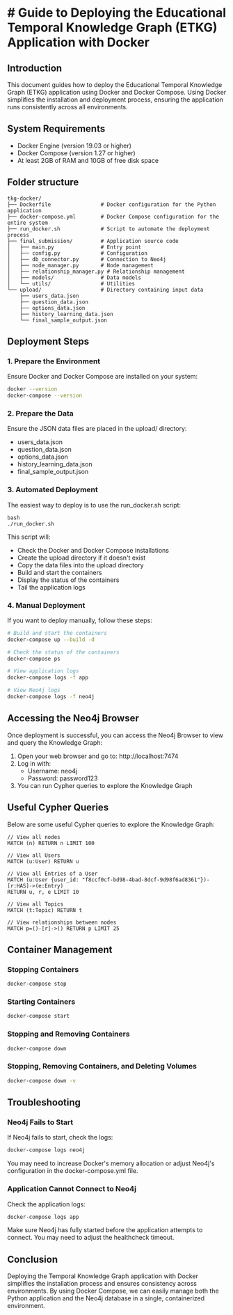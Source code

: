 # # Guide to Deploying the Educational Temporal Knowledge Graph (ETKG) Application with Docker

## Introduction

This document guides how to deploy the Educational Temporal Knowledge Graph (ETKG) application using Docker and Docker Compose. Using Docker simplifies the installation and deployment process, ensuring the application runs consistently across all environments.

## System Requirements

- Docker Engine (version 19.03 or higher)
- Docker Compose (version 1.27 or higher)
- At least 2GB of RAM and 10GB of free disk space

## Folder structure

```
tkg-docker/
├── Dockerfile                # Docker configuration for the Python application
├── docker-compose.yml        # Docker Compose configuration for the entire system
├── run_docker.sh             # Script to automate the deployment process
├── final_submission/         # Application source code
│   ├── main.py               # Entry point
│   ├── config.py             # Configuration
│   ├── db_connector.py       # Connection to Neo4j
│   ├── node_manager.py       # Node management
│   ├── relationship_manager.py # Relationship management
│   ├── models/               # Data models
│   └── utils/                # Utilities
└── upload/                   # Directory containing input data
    ├── users_data.json
    ├── question_data.json
    ├── options_data.json
    ├── history_learning_data.json
    └── final_sample_output.json
```

## Deployment Steps

### 1. Prepare the Environment

Ensure Docker and Docker Compose are installed on your system:

```bash
docker --version
docker-compose --version
```

### 2. Prepare the Data

Ensure the JSON data files are placed in the upload/ directory:

- users_data.json
- question_data.json
- options_data.json
- history_learning_data.json
- final_sample_output.json

### 3. Automated Deployment

The easiest way to deploy is to use the run_docker.sh script:

```
bash
./run_docker.sh
```

This script will:
- Check the Docker and Docker Compose installations
- Create the upload directory if it doesn't exist
- Copy the data files into the upload directory
- Build and start the containers
- Display the status of the containers
- Tail the application logs

### 4. Manual Deployment

If you want to deploy manually, follow these steps:

```bash
# Build and start the containers
docker-compose up --build -d

# Check the status of the containers
docker-compose ps

# View application logs
docker-compose logs -f app

# View Neo4j logs
docker-compose logs -f neo4j
```

## Accessing the Neo4j Browser

Once deployment is successful, you can access the Neo4j Browser to view and query the Knowledge Graph:

1. Open your web browser and go to: http://localhost:7474
2. Log in with:
   - Username: neo4j
   - Password: password123
3. You can run Cypher queries to explore the Knowledge Graph

## Useful Cypher Queries

Below are some useful Cypher queries to explore the Knowledge Graph:

```cypher
// View all nodes
MATCH (n) RETURN n LIMIT 100

// View all Users
MATCH (u:User) RETURN u

// View all Entries of a User
MATCH (u:User {user_id: "f8ccf0cf-bd98-4bad-8dcf-9d98f6ad8361"})-[r:HAS]->(e:Entry)
RETURN u, r, e LIMIT 10

// View all Topics
MATCH (t:Topic) RETURN t

// View relationships between nodes
MATCH p=()-[r]->() RETURN p LIMIT 25
```

## Container Management

### Stopping Containers

```bash
docker-compose stop
```

### Starting Containers

```bash
docker-compose start
```

### Stopping and Removing Containers

```bash
docker-compose down
```

### Stopping, Removing Containers, and Deleting Volumes

```bash
docker-compose down -v
```

## Troubleshooting

### Neo4j Fails to Start

If Neo4j fails to start, check the logs:

```bash
docker-compose logs neo4j
```

You may need to increase Docker's memory allocation or adjust Neo4j's configuration in the docker-compose.yml file.

### Application Cannot Connect to Neo4j

Check the application logs:

```bash
docker-compose logs app
```

Make sure Neo4j has fully started before the application attempts to connect. You may need to adjust the healthcheck timeout.

## Conclusion

Deploying the Temporal Knowledge Graph application with Docker simplifies the installation process and ensures consistency across environments. By using Docker Compose, we can easily manage both the Python application and the Neo4j database in a single, containerized environment.

